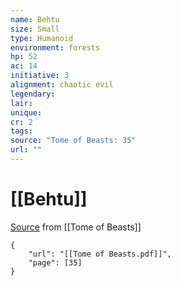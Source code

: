 ```yaml
---
name: Behtu
size: Small
type: Humanoid
environment: forests
hp: 52
ac: 14
initiative: 3
alignment: chaotic evil
legendary: 
lair: 
unique: 
cr: 2
tags: 
source: "Tome of Beasts: 35"
url: ""
---
```

# [[Behtu]]

[Source](zotero://open-pdf/library/items/ULEQWHJM?page=35) from [[Tome of Beasts]]

```pdf
{
	"url": "[[Tome of Beasts.pdf]]",
	"page": [35]
}
```

